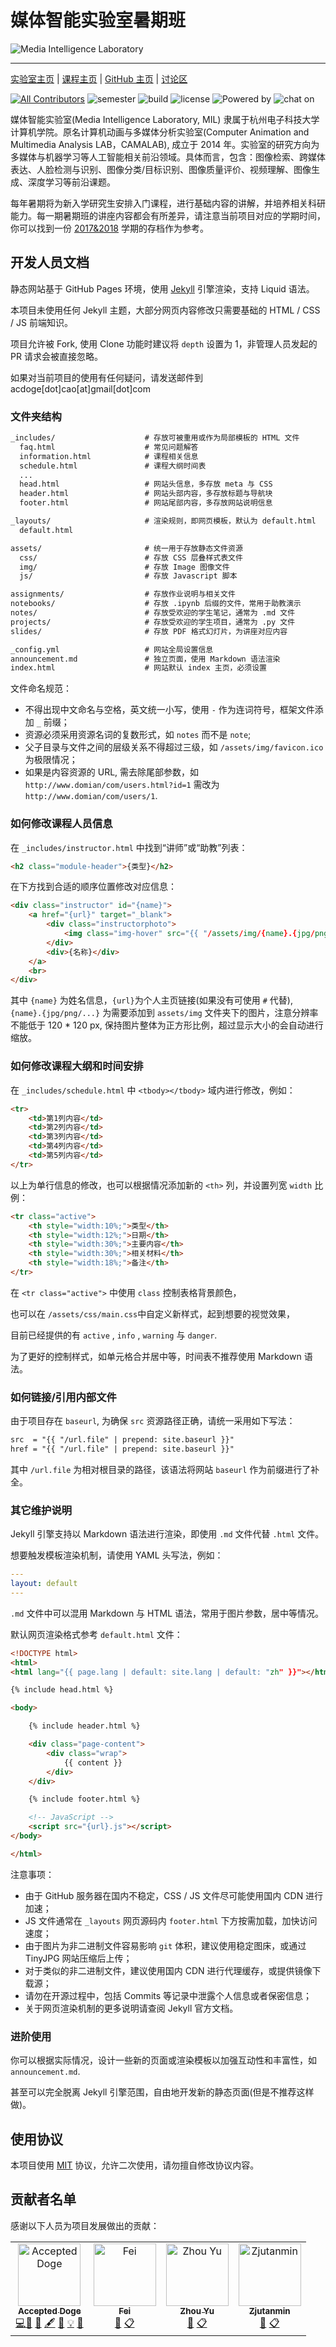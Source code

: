 # 媒体智能实验室暑期班

<img alt="Media Intelligence Laboratory" src="./assets/img/mil.png" style="max-height:150px;">

------

<a href="http://mil.hdu.edu.cn/" target="_blank">实验室主页</a> | <a href="https://hdumil.github.io/summer-school/" target="_blank">课程主页</a> | <a href="https://github.com/hdumil" target="_blank">GitHub 主页</a> | <a href="https://github.com/hdumil/summer-school/issues" target="_blank">讨论区</a>

[![All Contributors](https://img.shields.io/badge/all_contributors-3-orange.svg?style=flat-square)](#contributors) ![semester](https://img.shields.io/badge/semester-2019-blue.svg) ![build](https://img.shields.io/badge/build-passing-orange.svg) ![license](https://img.shields.io/badge/license-MIT-green.svg) ![Powered by](https://img.shields.io/badge/Powered%20by-GitHub%20Pages-blue.svg) ![chat on](https://img.shields.io/badge/chat%20on-issues-yellow.svg)

媒体智能实验室(Media Intelligence Laboratory, MIL) 隶属于杭州电子科技大学计算机学院。原名计算机动画与多媒体分析实验室(Computer Animation and Multimedia Analysis LAB，CAMALAB), 成立于 2014 年。实验室的研究方向为多媒体与机器学习等人工智能相关前沿领域。具体而言，包含：图像检索、跨媒体表达、人脸检测与识别、图像分类/目标识别、图像质量评价、视频理解、图像生成、深度学习等前沿课题。

每年暑期将为新入学研究生安排入门课程，进行基础内容的讲解，并培养相关科研能力。每一期暑期班的讲座内容都会有所差异，请注意当前项目对应的学期时间，你可以找到一份 [2017&2018](https://github.com/hdumil/cama_summer_school_2017) 学期的存档作为参考。

## 开发人员文档

静态网站基于 GitHub Pages 环境，使用 [Jekyll](https://jekyllrb.com/) 引擎渲染，支持 Liquid 语法。

本项目未使用任何 Jekyll 主题，大部分网页内容修改只需要基础的 HTML / CSS / JS 前端知识。

项目允许被 Fork, 使用 Clone 功能时建议将 `depth` 设置为 1，非管理人员发起的 PR 请求会被直接忽略。

如果对当前项目的使用有任何疑问，请发送邮件到 acdoge[dot]cao[at]gmail[dot]com

### 文件夹结构

```html
_includes/                    # 存放可被重用或作为局部模板的 HTML 文件
  faq.html                    # 常见问题解答
  information.html            # 课程相关信息
  schedule.html               # 课程大纲时间表
  ...
  head.html                   # 网站头信息，多存放 meta 与 CSS
  header.html                 # 网站头部内容，多存放标题与导航块
  footer.html                 # 网站尾部内容，多存放网站说明信息

_layouts/                     # 渲染规则，即网页模板，默认为 default.html
  default.html

assets/                       # 统一用于存放静态文件资源
  css/                        # 存放 CSS 层叠样式表文件
  img/                        # 存放 Image 图像文件
  js/                         # 存放 Javascript 脚本

assignments/                  # 存放作业说明与相关文件
notebooks/                    # 存放 .ipynb 后缀的文件，常用于助教演示
notes/                        # 存放受欢迎的学生笔记，通常为 .md 文件
projects/                     # 存放受欢迎的学生项目，通常为 .py 文件
slides/                       # 存放 PDF 格式幻灯片，为讲座对应内容

_config.yml                   # 网站全局设置信息
announcement.md               # 独立页面，使用 Markdown 语法渲染
index.html                    # 网站默认 index 主页，必须设置
```

文件命名规范：

- 不得出现中文命名与空格，英文统一小写，使用 `-` 作为连词符号，框架文件添加 `_` 前缀；
- 资源必须采用资源名词的复数形式，如 `notes` 而不是 `note`;
- 父子目录与文件之间的层级关系不得超过三级，如 `/assets/img/favicon.ico` 为极限情况；
- 如果是内容资源的 URL, 需去除尾部参数，如 `http://www.domian/com/users.html?id=1` 需改为 `http://www.domian/com/users/1`.

### 如何修改课程人员信息

在 `_includes/instructor.html` 中找到“讲师”或“助教”列表：

```html
<h2 class="module-header">{类型}</h2>
```

在下方找到合适的顺序位置修改对应信息：

```html
<div class="instructor" id="{name}">
    <a href="{url}" target="_blank">
        <div class="instructorphoto">
            <img class="img-hover" src="{{ "/assets/img/{name}.{jpg/png/...}" | prepend: site.baseurl }}">
        </div>
        <div>{名称}</div>
    </a>
    <br>
</div>
```

其中 `{name}` 为姓名信息，`{url}`为个人主页链接(如果没有可使用 `#` 代替), `{name}.{jpg/png/...}` 为需要添加到 `assets/img` 文件夹下的图片，注意分辨率不能低于 120 * 120 px, 保持图片整体为正方形比例，超过显示大小的会自动进行缩放。

### 如何修改课程大纲和时间安排

在 `_includes/schedule.html` 中 `<tbody></tbody>` 域内进行修改，例如：

```html
<tr>
    <td>第1列内容</td>
    <td>第2列内容</td>
    <td>第3列内容</td>
    <td>第4列内容</td>
    <td>第5列内容</td>
</tr>
```

以上为单行信息的修改，也可以根据情况添加新的 `<th>` 列，并设置列宽 `width` 比例：

```html
<tr class="active">
    <th style="width:10%;">类型</th>
    <th style="width:12%;">日期</th>
    <th style="width:30%;">主要内容</th>
    <th style="width:30%;">相关材料</th>
    <th style="width:18%;">备注</th>
</tr>
```

在 `<tr class="active">` 中使用 `class` 控制表格背景颜色，

也可以在 `/assets/css/main.css`中自定义新样式，起到想要的视觉效果，

目前已经提供的有 `active` , `info` , `warning` 与  `danger`.

为了更好的控制样式，如单元格合并居中等，时间表不推荐使用 Markdown 语法。

### 如何链接/引用内部文件

由于项目存在 `baseurl`, 为确保 `src` 资源路径正确，请统一采用如下写法：

```html
src  = "{{ "/url.file" | prepend: site.baseurl }}"
href = "{{ "/url.file" | prepend: site.baseurl }}"
```

其中 `/url.file` 为相对根目录的路径，该语法将网站 `baseurl` 作为前缀进行了补全。

### 其它维护说明

Jekyll 引擎支持以 Markdown 语法进行渲染，即使用 `.md` 文件代替 `.html` 文件。

想要触发模板渲染机制，请使用 YAML 头写法，例如：

```YAML
---
layout: default
---
```

`.md` 文件中可以混用 Markdown 与 HTML 语法，常用于图片参数，居中等情况。

默认网页渲染格式参考 `default.html` 文件：

```html
<!DOCTYPE html>
<html>
<html lang="{{ page.lang | default: site.lang | default: "zh" }}"></html>

{% include head.html %}

<body>

    {% include header.html %}

    <div class="page-content">
        <div class="wrap">
            {{ content }}
        </div>
    </div>

    {% include footer.html %}

    <!-- JavaScript -->
    <script src="{url}.js"></script>
</body>

</html>
```

注意事项：

- 由于 GitHub 服务器在国内不稳定，CSS / JS 文件尽可能使用国内 CDN 进行加速；
- JS 文件通常在 `_layouts` 网页源码内 `footer.html` 下方按需加载，加快访问速度；
- 由于图片为非二进制文件容易影响 `git` 体积，建议使用稳定图床，或通过 TinyJPG 网站压缩后上传；
- 对于类似的非二进制文件，建议使用国内 CDN 进行代理缓存，或提供镜像下载源；
- 请勿在开源过程中，包括 Commits 等记录中泄露个人信息或者保密信息；
- 关于网页渲染机制的更多说明请查阅 Jekyll 官方文档。

### 进阶使用

你可以根据实际情况，设计一些新的页面或渲染模板以加强互动性和丰富性，如 `announcement.md`.

甚至可以完全脱离 Jekyll 引擎范围，自由地开发新的静态页面(但是不推荐这样做)。

## 使用协议

本项目使用 [MIT](./LICENSE) 协议，允许二次使用，请勿擅自修改协议内容。

## 贡献者名单

感谢以下人员为项目发展做出的贡献：

<!-- ALL-CONTRIBUTORS-LIST:START - Do not remove or modify this section -->
<!-- prettier-ignore -->

<table><tr><td align="center"><a href="http://accepteddoge.com"><img src="https://avatars2.githubusercontent.com/u/21091736?v=4" width="100px;" alt="Accepted Doge"/><br /><sub><b>Accepted Doge</b></sub></a><br /> <a href="https://github.com/hdumil/summer-school/commits?author=AcceptedDoge" title="Code">💻</a><a href="#design-AcceptedDoge" title="Design">🎨</a> <a href="#question-AcceptedDoge" title="Answering Questions">💬</a> <a href="#content-AcceptedDoge" title="Content">🖋</a> <a href="https://github.com/hdumil/summer-school/commits?author=AcceptedDoge" title="Documentation">📖</a> <a href="#example-AcceptedDoge" title="Examples">💡</a> <a href="#ideas-AcceptedDoge" title="Ideas, Planning, & Feedback">🤔</a></td><td align="center"><a href="http://mil.hdu.edu.cn/people/fei_gao/index.html"><img src="https://avatars0.githubusercontent.com/u/3213419?v=4" width="100px;" alt="Fei"/><br /><sub><b>Fei</b></sub></a><br /><a href="#ideas-fei-hdu" title="Ideas, Planning, & Feedback">🤔</a> <a href="#eventOrganizing-fei-hdu" title="Event Organizing">📋</a></td><td align="center"><a href="http://mil.hdu.edu.cn/people/zhou_yu/index.html"><img src="https://avatars2.githubusercontent.com/u/9126588?v=4" width="100px;" alt="Zhou Yu"/><br /><sub><b>Zhou Yu</b></sub></a><br /><a href="#ideas-yuzcccc" title="Ideas, Planning, & Feedback">🤔</a> <a href="#eventOrganizing-yuzcccc" title="Event Organizing">📋</a></td><td align="center"><a href="https://github.com/Zjutanmin"><img src="https://avatars1.githubusercontent.com/u/26560575?v=4" width="100px;" alt="Zjutanmin"/><br /><sub><b>Zjutanmin</b></sub></a><br /><a href="#ideas-Zjutanmin" title="Ideas, Planning, & Feedback">🤔</a> <a href="#eventOrganizing-Zjutanmin" title="Event Organizing">📋</a></td></tr></table>

<!-- ALL-CONTRIBUTORS-LIST:END -->